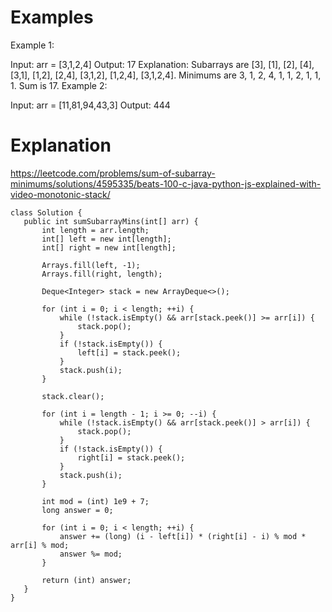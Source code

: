 # Examples

Example 1:

Input: arr = [3,1,2,4]
Output: 17
Explanation: 
Subarrays are [3], [1], [2], [4], [3,1], [1,2], [2,4], [3,1,2], [1,2,4], [3,1,2,4]. 
Minimums are 3, 1, 2, 4, 1, 1, 2, 1, 1, 1.
Sum is 17.
Example 2:

Input: arr = [11,81,94,43,3]
Output: 444
 
 # Explanation
 https://leetcode.com/problems/sum-of-subarray-minimums/solutions/4595335/beats-100-c-java-python-js-explained-with-video-monotonic-stack/

 ```
class Solution {
    public int sumSubarrayMins(int[] arr) {
        int length = arr.length;
        int[] left = new int[length];
        int[] right = new int[length];
      
        Arrays.fill(left, -1);
        Arrays.fill(right, length);
      
        Deque<Integer> stack = new ArrayDeque<>();
      
        for (int i = 0; i < length; ++i) {
            while (!stack.isEmpty() && arr[stack.peek()] >= arr[i]) {
                stack.pop();
            }
            if (!stack.isEmpty()) {
                left[i] = stack.peek();
            }
            stack.push(i);
        }
      
        stack.clear();
      
        for (int i = length - 1; i >= 0; --i) {
            while (!stack.isEmpty() && arr[stack.peek()] > arr[i]) {
                stack.pop();
            }
            if (!stack.isEmpty()) {
                right[i] = stack.peek();
            }
            stack.push(i);
        }
      
        int mod = (int) 1e9 + 7;
        long answer = 0;
      
        for (int i = 0; i < length; ++i) {
            answer += (long) (i - left[i]) * (right[i] - i) % mod * arr[i] % mod;
            answer %= mod;
        }
      
        return (int) answer;
    }
}
```
